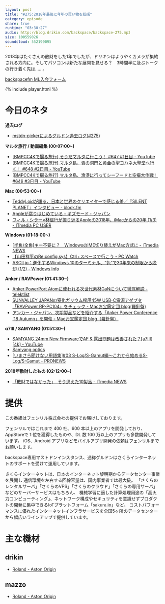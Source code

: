 ```yaml
---
layout: post
title: "#275:2018年最後に今年の買い物を総括"
category: episode
share: true
runtime: "03:30:27"
audio: http://blog.drikin.com/backspace/backspace-275.mp3
size: 100559026
soundcloud: 552199095
---
```


2018年はたくさんの散財をした1年でしたが、ドリキンはようやくカメラが集約される方向に。そしてパソコンは新たな展開を見せる？　3時間半に及ぶトークの行き着く先は……。

[backspacefm ML入会フォーム](http://backspace.us11.list-manage.com/subscribe?u=09c933bd3997c1d16dbed156a&id=84b6529b91)

{% include player.html %}


# 今日のネタ
**過去ログ**
* [mstdn-pickerによるグルドン過去ログ(#275)](https://rbtnn.github.io/mstdn-picker/?instance=mstdn.guru&since_id=101333671731058277&max_id=101334537269017998)

**マルタ旅行 / 動画編集 (00:07:00~)**
* [\[BMPCC4Kで撮る旅行\] そうだマルタに行こう！ #647 #1日目 - YouTube](https://www.youtube.com/watch?v=kGiTujCN4RM)
* [\[BMPCC4Kで撮る旅行\] マルタ島、青の洞門と黄金の聖ヨハネ大聖堂へ行く！ #648 #2日目 - YouTube](https://www.youtube.com/watch?v=ix2RbUxcO4k)
* [\[BMPCC4Kで撮る旅行\] マルタ島、漁港に行ってシーフードと空撮大作戦！ #649 #3日目 - YouTube](https://www.youtube.com/watch?v=u0YW6f13sPA)

**Mac (00:53:00~)**
* [TeddyLoidが語る、日本と世界のクリエイターで感じる差／『SILENT PLANET』インタビュー - block.fm](https://block.fm/news/teddyloid_interview2018)
* [Appleが腐りはじめている - ギズモード・ジャパン](https://www.gizmodo.jp/2018/12/apple_is_rotting.html)
* [フィル・シラー×林信行が振り返るAppleの2018年、iMacからの20年 (1/3) - ITmedia PC USER](http://www.itmedia.co.jp/pcuser/articles/1812/30/news026.html)

**Windows (01:18:00~)**
* [\[半角/全角\]キー不要に？　WindowsのIME切り替えがMac方式に - ITmedia NEWS](http://www.itmedia.co.jp/news/articles/1812/26/news094.html)
* [【山田祥平のRe:config.sys】Ctrl+スペースで行こう - PC Watch](https://pc.watch.impress.co.jp/docs/column/config/1160511.html)
* [ASCII.jp：進化するWindows 10のターミナル、“色”で30年来の制限から脱却 (1/2) - Windows Info](http://ascii.jp/elem/000/001/792/1792101/)

**Anker / RAVPower (01:41:30~)**
* [Anker PowerPort Atomに使われる次世代素材GaNについて徹底解説 - telektlist](https://telektlist.com/anker-powerport-atom-gan/)
* [SUNVALLEY JAPANの窒化ガリウム採用45W USB-C電源アダプタ「RAVPower RP-PC104」をチェック - Macお宝鑑定団 blog(羅針盤)](http://www.macotakara.jp/blog/accessories/entry-36405.html)
* [アンカー・ジャパン、次期製品などを紹介する「Anker Power Conference '18 Autumn」を開催 - Macお宝鑑定団 blog（羅針盤）](http://www.macotakara.jp/blog/report/entry-36367.html)

**α7Ⅲ / SAMYANG (01:51:30~)**
* [SAMYANG 24mm New FirmwareでAF & 露出問題は改善された？[a7III][4k] - YouTube](https://youtu.be/qu8PR_rN5Yo)
* [Samyang optics](https://www.samyanglensglobal.com/jp/support/support-download.php?page=1&type=3&sub_type=2&category=&product_seq=&lang=jp&search_text=&manager_lang_win=&manager_lang_mac=)
* [\[いまさら聞けない用語集\]#03 S-Log/S-Gamut編～これから始めるS-Log/S-Gamut - PRONEWS](https://www.pronews.jp/column/20171018110002.html)

**2018年散財したもの (02:12:00~)**
* [「散財ではなかった」　そう思えた10製品 - ITmedia NEWS](http://www.itmedia.co.jp/news/articles/1812/31/news017.html)

# 提供

この番組はフェンリル株式会社の提供でお届けしております。

フェンリルではこれまで 400 社、600 本以上のアプリを開発しており、AppStoreで 1 位を獲得したものや、DL 数 100 万以上のアプリも多数開発しています。
iOS、Android アプリなどモバイルアプリ開発の依頼はフェンリルまでお願いします。

backspace専用マストドンインスタンス、通称グルドンはさくらインターネットのサポートを受けて運用しています。

さくらインターネットは、日本のインターネット黎明期からデータセンター事業を展開し
通信環境を左右する回線容量は、国内事業者では最大級。
「さくらのレンタルサーバ」「さくらのVPS」「さくらのクラウド」「さくらの専用サーバ」などのサーバーサービスはもちろん、
機械学習に適した計算処理用途の「高火力コンピューティング」、ネットワーク構成やセキュリティを意識せずプロダクトの開発に集中できるIoTプラットフォーム「sakura.io」など、
コストパフォーマンスに優れたインターネットインフラサービスを全国5ヶ所のデータセンターから幅広いラインアップで提供しています。

# 主な機材

## drikin
* [Roland - Aston Origin](http://amzn.asia/1OwAZ0w)

## mazzo
* [Roland - Aston Origin](http://amzn.asia/1OwAZ0w)

